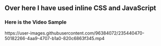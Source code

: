 <h2>Over here I have used inline CSS and JavaScript</h2>

<h3>Here is the Video Sample</h3>
https://user-images.githubusercontent.com/96384072/235440470-50182266-4aa9-4707-b1a0-820c6863f345.mp4

